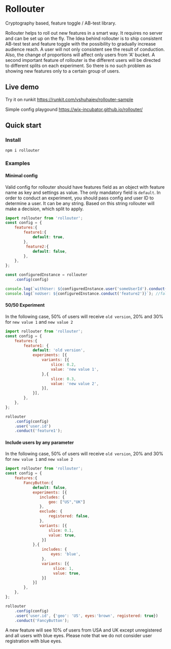 # Rollouter

Cryptography based, feature toggle / AB-test library.

Rollouter helps to roll out new features in a smart way. It requires no server and can be set up on the fly.
The Idea behind rollouter is to ship consistent  AB-test test and feature toggle with the possibility to gradually increase audience reach.
A user will not only consistent see the result of conduction. Also, the change of proportions will affect only users from 'A' bucket.
A second important feature of rollouter is the different users will be directed to different splits on each experiment.
So there is no such problem as showing new features only to a certain group of users.

## Live demo

Try it on runkit https://runkit.com/vshuhaiev/rollouter-sample

Simple config playgound https://wix-incubator.github.io/rollouter/

## Quick start

### Install
`
npm i rollouter
`

### Examples
#### Minimal config
Valid config for rollouter should have features field as an object with feature name as key and settings as value.
The only mandatory field is `default`.
In order to conduct an experiment, you should pass config and user ID to determine a user.
It can be any string. Based on this string rollouter will make a decision, which split to apply.
```js
import rollouter from 'rollouter';
const config = {
    features:{
        feature1:{
            default: true,
        },
         feature2:{
            default: false,
        },
    },
};

const configuredInstance = rollouter
    .config(config)

console.log(`withUser: ${configuredInstance.user('someUserId').conduct('feature1')}`); //true
console.log(`noUser: ${configuredInstance.conduct('feature2')}`); //false
```

#### 50/50 Experiment
In the following case, 50% of users will receive `old version`, 20% and 30% for `new value 1` and `new value 2`
```js
import rollouter from 'rollouter';
const config = {
    features:{
        feature1: {
            default: 'old version',
            experiments: [{
                variants: [{
                    slice: 0.2,
                    value: 'new value 1',
                },{
                    slice: 0.3,
                    value: 'new value 2',
                }],
            }],
        },
    },
};

rollouter
    .config(config)
    .user('user.id')
    .conduct('feature1');
```


#### Include users by any parameter
In the following case, 50% of users will receive `old version`, 20% and 30% for `new value 1` and `new value 2`
```js
import rollouter from 'rollouter';
const config = {
    features:{
        FancyButton:{
            default: false,
            experiments: [{
               includes: {
                   geo: ["US","UK"]
               },
               exclude: {
                   registered: false,
               },
               variants: [{
                   slice: 0.1,
                   value: true,
                }]
            },{
                includes: {
                    eyes: 'blue',
                },
                variants: [{
                     slice: 1,
                     value: true,
                }]
            }]
        },
    },
};

rollouter
    .config(config)
    .user('user.id', {'geo': 'US', eyes:'brown', registered: true})
    .conduct('FancyButton');
```
A new feature will see 10% of users from USA and UK except unregistered and all users with blue eyes. Please note that we do not consider user registration with blue eyes.
